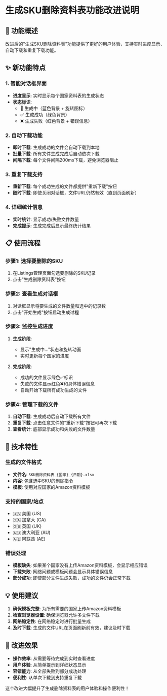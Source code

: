 # 生成SKU删除资料表功能改进说明

## 🎯 功能概述

改进后的"生成SKU删除资料表"功能提供了更好的用户体验，支持实时进度显示、自动下载和重复下载功能。

## ✨ 新功能特点

### 1. 智能对话框界面
- **进度显示**: 实时显示每个国家资料表的生成状态
- **状态标识**: 
  - 🔄 生成中（蓝色背景 + 旋转图标）
  - ✅ 生成成功（绿色背景）
  - ❌ 生成失败（红色背景 + 错误信息）

### 2. 自动下载功能
- **即时下载**: 生成成功的文件会自动下载到本地
- **批量下载**: 所有文件生成完成后自动依次下载
- **间隔下载**: 每个文件间隔200ms下载，避免浏览器阻止

### 3. 重复下载支持
- **重新下载**: 每个成功生成的文件都提供"重新下载"按钮
- **随时下载**: 即使关闭对话框，文件URL仍然有效（直到页面刷新）

### 4. 详细统计信息
- **实时统计**: 显示成功/失败文件数量
- **完成提示**: 生成完成后显示最终统计结果

## 📋 使用流程

### 步骤1: 选择要删除的SKU
1. 在Listings管理页面勾选要删除的SKU记录
2. 点击"生成删除资料表"按钮

### 步骤2: 查看生成对话框
1. 对话框显示将要生成的文件数量和选中的记录数
2. 点击"开始生成"按钮启动生成过程

### 步骤3: 监控生成进度
1. **生成阶段**: 
   - 显示"生成中..."状态和旋转动画
   - 实时更新每个国家的进度
   
2. **完成阶段**:
   - 成功的文件显示绿色✅标识
   - 失败的文件显示红色❌和具体错误信息
   - 自动开始下载所有成功生成的文件

### 步骤4: 管理下载的文件
1. **自动下载**: 生成成功后自动下载所有文件
2. **重复下载**: 点击任意文件的"重新下载"按钮可再次下载
3. **查看统计**: 底部显示成功和失败的文件数量

## 🔧 技术特性

### 生成的文件格式
- **文件名**: `SKU删除资料表_{国家}_{日期}.xlsx`
- **内容**: 包含选中SKU的删除指令
- **模板**: 使用对应国家的Amazon资料模板

### 支持的国家/站点
- 🇺🇸 美国 (US)
- 🇨🇦 加拿大 (CA)
- 🇬🇧 英国 (UK)
- 🇦🇺 澳大利亚 (AU)
- 🇦🇪 阿联酋 (AE)

### 错误处理
- **模板缺失**: 如果某个国家没有上传Amazon资料模板，会显示相应错误
- **下载失败**: 网络问题或模板问题会显示具体错误信息
- **部分成功**: 即使部分文件生成失败，成功的文件仍会正常下载

## 💡 使用建议

1. **确保模板完整**: 为所有需要的国家上传Amazon资料模板
2. **检查浏览器设置**: 确保浏览器允许多文件下载
3. **网络稳定性**: 在网络稳定时进行批量生成
4. **及时下载**: 生成的文件URL在页面刷新前有效，建议及时下载

## 🚀 改进效果

- **操作效率**: 从需要等待完成到实时查看进度
- **用户体验**: 从简单提示到详细状态显示  
- **容错能力**: 从全部失败到部分成功处理
- **便利性**: 从单次下载到支持重复下载

这个改进大幅提升了生成删除资料表的用户体验和操作便利性！ 